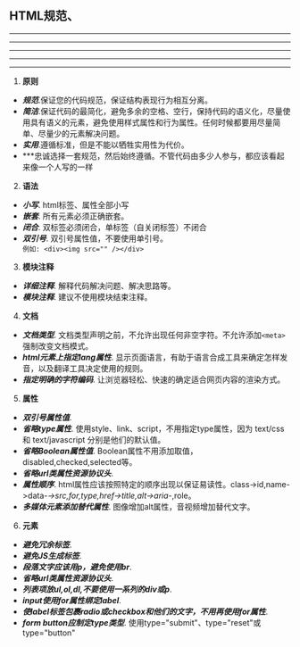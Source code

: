 ## HTML规范、
*****
*****
*****
*****
*****

1. **原则**
 + ***规范***.保证您的代码规范，保证结构表现行为相互分离。
 + ***简洁***.保证代码的最简化，避免多余的空格、空行，保持代码的语义化，尽量使用具有语义的元素，避免使用样式属性和行为属性。任何时候都要用尽量简单、尽量少的元素解决问题。
 + ***实用***.遵循标准，但是不能以牺牲实用性为代价。
 + ***忠诚选择一套规范，然后始终遵循。不管代码由多少人参与，都应该看起来像一个人写的一样

2. **语法**
 + ***小写***. html标签、属性全部小写  
 + ***嵌套***. 所有元素必须正确嵌套。  
 + ***闭合***. 双标签必须闭合，单标签（自关闭标签）不闭合
 + ***双引号***. 双引号属性值，不要使用单引号。  
 `例如: <div><img src="" /></div>`

3. **模块注释**
 + ***详细注释***. 解释代码解决问题、解决思路等。
 + ***模块注释***. 建议不使用模块结束注释。

4. **文档**
 + ***文档类型***. 文档类型声明之前，不允许出现任何非空字符。不允许添加`<meta>`强制改变文档模式。
 + ***html元素上指定lang属性***. 显示页面语言，有助于语言合成工具来确定怎样发音，以及翻译工具决定使用的规则。
 + ***指定明确的字符编码***. 让浏览器轻松、快速的确定适合网页内容的渲染方式。

5. **属性**
 + ***双引号属性值***. 
 + ***省略type属性***. 使用style、link、script，不用指定type属性，因为 text/css 和 text/javascript 分别是他们的默认值。
 + ***省略Boolean属性值***. Boolean属性不用添加取值，disabled,checked,selected等。
 + ***省略url类属性资源协议头***. 
 + ***属性顺序***. html属性应该按照特定的顺序出现以保证易读性。class->id,name->data-*->src,for,type,href->title,alt->aria-*,role。
 + ***多媒体元素添加替代属性***. 图像增加alt属性，音视频增加替代文字。

6. **元素**
 + ***避免冗余标签***. 
 + ***避免JS生成标签***. 
 + ***段落文字应该用p，避免使用br***. 
 + ***省略url类属性资源协议头***. 
 + ***列表项放ul,ol,dl,不要使用一系列的div或p***.
 + ***input使用for属性绑定label***. 
 + ***使label标签包裹radio或checkbox和他们的文字，不用再使用for属性***. 
 + ***form button应制定type类型***. 使用type="submit"、type="reset"或type="button"
